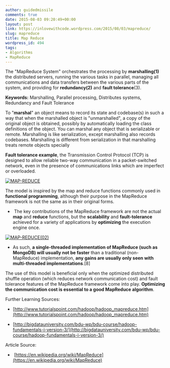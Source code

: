 ```yaml
---
author: guidedmissile
comments: true
date: 2015-08-03 09:20:49+00:00
layout: post
link: https://inlovewithcode.wordpress.com/2015/08/03/mapreduce/
slug: mapreduce
title: Map Reduce
wordpress_id: 494
tags:
- Algorithms
- MapReduce
---
```


The "MapReduce System" orchestrates the processing by **marshalling(1)** the distributed servers, running the various tasks in parallel, managing all communications and data transfers between the various parts of the system, and providing for **redundancy(2)** and **fault tolerance**(3).

**Keywords:** Marshalling, Parallel processing, Distributes systems, Redundancy and Fault Tolerance

To "**marshal**" an object means to record its state and codebase(s) in such a way that when the marshalled object is "unmarshalled", a copy of the original object is obtained, possibly by automatically loading the class definitions of the object. You can marshal any object that is serializable or remote. Marshalling is like serialization, except marshalling also records codebases. Marshalling is different from serialization in that marshalling treats remote objects specially

**Fault tolerance example**, the Transmission Control Protocol (TCP) is designed to allow reliable two-way communication in a packet-switched network, even in the presence of communications links which are imperfect or overloaded.

[![MAP-REDUCE](https://inlovewithcode.files.wordpress.com/2015/08/map-reduce.jpg)](https://inlovewithcode.files.wordpress.com/2015/08/map-reduce.jpg)

The model is inspired by the map and reduce functions commonly used in **functional programming**, although their purpose in the MapReduce framework is not the same as in their original forms.





  *  The key contributions of the MapReduce framework are not the actual **map** and **reduce** functions, but the **scalability** and **fault-tolerance** achieved for a variety of applications by **optimizing** the execution engine once.



[![MAP-REDUCE(02)](https://inlovewithcode.files.wordpress.com/2015/08/map-reduce02.jpg)](https://inlovewithcode.files.wordpress.com/2015/08/map-reduce02.jpg)





  * As such, **a single-threaded implementation of MapReduce (such as MongoDB) will usually not be faster** than a traditional (non-MapReduce) implementation, **any gains are usually only seen with multi-threaded implementations**.[8]



The use of this model is beneficial only when the optimized distributed shuffle operation (which reduces network communication cost) and fault tolerance features of the MapReduce framework come into play. **Optimizing the communication cost is essential to a good MapReduce algorithm**.

Further Learning Sources:




    
  * [http://www.tutorialspoint.com/hadoop/hadoop_mapreduce.htm](http://www.tutorialspoint.com/hadoop/hadoop_mapreduce.htm)

    
  * [http://bigdatauniversity.com/bdu-wp/bdu-course/hadoop-fundamentals-i-version-3/](http://bigdatauniversity.com/bdu-wp/bdu-course/hadoop-fundamentals-i-version-3/)



Article Source:


    
  *  [https://en.wikipedia.org/wiki/MapReduce](https://en.wikipedia.org/wiki/MapReduce)


